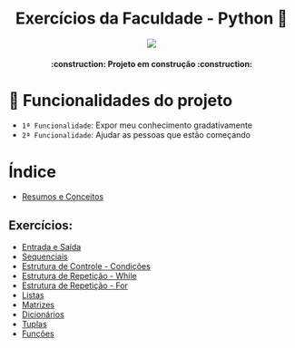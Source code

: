 <h1 align="center" >Exercícios da Faculdade - Python 🐍</h1>

<p align="center">
<img src="http://img.shields.io/static/v1?label=STATUS&message=EM%20DESENVOLVIMENTO&color=GREEN&style=for-the-badge"/>
</p>

<h4 align="center"> 
    :construction:  Projeto em construção  :construction:
</h4>

# :hammer: Funcionalidades do projeto

- `1ª Funcionalidade`: Expor meu conhecimento gradativamente
- `2ª Funcionalidade`: Ajudar as pessoas que estão começando


# Índice 

* [Resumos e Conceitos](Resumos-e-Conceitos.md)


## Exercícios:

* [Entrada e Saída](#entrada-e-saida.md)
* [Sequenciais](#Sequenciais.md)
* [Estrutura de Controle - Condições](#estrutura-de-controle---condições.md)
* [Estrutura de Repetição - While](exercicios-while/while.md)
* [Estrutura de Repetição - For](exercicios-for/for.md)
* [Listas](#listas.md)
* [Matrizes](#matrizes.md)
* [Dicionários](#dicionarios.md)
* [Tuplas](tuplas.md)
* [Funções](funcoes.md)

